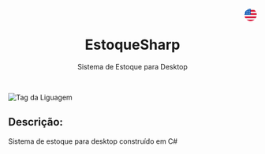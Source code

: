 <a href="https://github.com/rafaelrvital/EstoqueSharp/blob/main/README.md"><img src="https://github.com/rafaelrvital/rafaelrvital/blob/main/assets/flags/us.png" width="25" align="right" title="Change to english"></a>

<br>

<div align=center>

# EstoqueSharp

Sistema de Estoque para Desktop

</div><br>

![Tag da Liguagem](https://img.shields.io/badge/Visual%20Studio-CSharp-orange)

## Descrição:

Sistema de estoque para desktop construído em C#